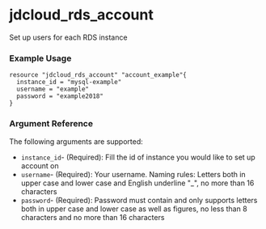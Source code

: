 # jdcloud\_rds\_account

Set up users for each RDS instance

### Example Usage

```text
resource "jdcloud_rds_account" "account_example"{
  instance_id = "mysql-example"
  username = "example"
  password = "example2018"
}
```

### Argument Reference

The following arguments are supported:

* `instance_id`- \(Required\):  Fill the id of instance you would like to set up account on
* `username`- \(Required\): Your username. Naming rules:  Letters both in upper case and lower case and English underline "\_", no more than 16 characters
* `password`- \(Required\):  Password must contain and only supports letters both in upper case and lower case as well as figures, no less than 8 characters and no more than 16 characters




